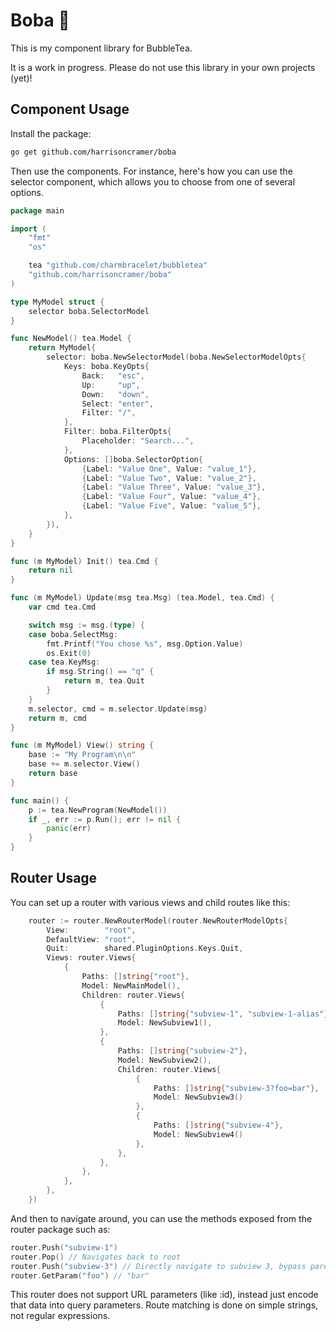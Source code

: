 # Boba 🧋

This is my component library for BubbleTea.

It is a work in progress. Please do not use this library in your own projects (yet)!

## Component Usage

Install the package:

```bash
go get github.com/harrisoncramer/boba
```

Then use the components. For instance, here's how you can use the selector component, which allows you to choose from one of several options.

```go
package main

import (
	"fmt"
	"os"

	tea "github.com/charmbracelet/bubbletea"
	"github.com/harrisoncramer/boba"
)

type MyModel struct {
	selector boba.SelectorModel
}

func NewModel() tea.Model {
	return MyModel{
		selector: boba.NewSelectorModel(boba.NewSelectorModelOpts{
			Keys: boba.KeyOpts{
				Back:   "esc",
				Up:     "up",
				Down:   "down",
				Select: "enter",
				Filter: "/",
			},
			Filter: boba.FilterOpts{
				Placeholder: "Search...",
			},
			Options: []boba.SelectorOption{
				{Label: "Value One", Value: "value_1"},
				{Label: "Value Two", Value: "value_2"},
				{Label: "Value Three", Value: "value_3"},
				{Label: "Value Four", Value: "value_4"},
				{Label: "Value Five", Value: "value_5"},
			},
		}),
	}
}

func (m MyModel) Init() tea.Cmd {
	return nil
}

func (m MyModel) Update(msg tea.Msg) (tea.Model, tea.Cmd) {
	var cmd tea.Cmd

	switch msg := msg.(type) {
	case boba.SelectMsg:
		fmt.Printf("You chose %s", msg.Option.Value)
		os.Exit(0)
	case tea.KeyMsg:
		if msg.String() == "q" {
			return m, tea.Quit
		}
	}
	m.selector, cmd = m.selector.Update(msg)
	return m, cmd
}

func (m MyModel) View() string {
	base := "My Program\n\n"
	base += m.selector.View()
	return base
}

func main() {
	p := tea.NewProgram(NewModel())
	if _, err := p.Run(); err != nil {
		panic(err)
	}
}
```

## Router Usage

You can set up a router with various views and child routes like this:

```go
	router := router.NewRouterModel(router.NewRouterModelOpts{
		View:        "root",
		DefaultView: "root",
		Quit:        shared.PluginOptions.Keys.Quit,
		Views: router.Views{
			{
				Paths: []string{"root"},
				Model: NewMainModel(),
				Children: router.Views{
					{
						Paths: []string{"subview-1", "subview-1-alias"}, // Will match either route name
						Model: NewSubview1(),
					},
					{
						Paths: []string{"subview-2"},
						Model: NewSubview2(),
						Children: router.Views{
							{
								Paths: []string{"subview-3?foo=bar"},
								Model: NewSubview3()
							},
							{
								Paths: []string{"subview-4"},
								Model: NewSubview4()
							},
						},
                    },
				},
			},
		},
	})
```

And then to navigate around, you can use the methods exposed from the router package such as:

```go
router.Push("subview-1")
router.Pop() // Navigates back to root
router.Push("subview-3") // Directly navigate to subview 3, bypass parent
router.GetParam("foo") // "bar"
```

This router does not support URL parameters (like :id), instead just encode that data into query parameters. Route matching is done on simple strings, not regular expressions.
